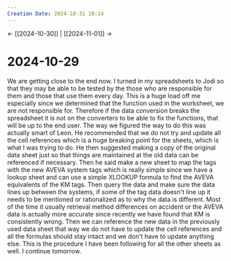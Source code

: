 ```yaml
---
Creation Date: 2024-10-31 10:14
---
```


<- [[2024-10-30]] | [[2024-11-01]]  ->

# 2024-10-29
We are getting close to the end now. I turned in my spreadsheets to Jodi so that
they may be able to be tested by the those who are responsible for them and
those that use them every day. This is a huge load off me especially since we
determined that the function used in the worksheet, we are not responsible for.
Therefore if the data conversion breaks the spreadsheet it is not on the
converters to be able to fix the functions, that will be up to the end user. The
way we figured the way to do this was actually smart of Leon. He recommended
that we do not try and update all the cell references which is a huge breaking
point for the sheets, which is what I was trying to do. He then suggested making
a copy of the original data sheet just so that things are maintained at the old
data can be referenced if necessary. Then he said make a new sheet to map the
tags with the new AVEVA system tags which is really simple since we have a
lookup sheet and can use a simple XLOOKUP formula to find the AVEVA equivalents
of the KM tags. Then query the data and make sure the data lines up between the
systems, if some of the tag data doesn't line up it needs to be mentioned or
rationalized as to why the data is different. Most of the time it usually
retrieval method differences on accident or the AVEVA data is actually more
accurate since recently we have found that KM is consistently wrong. Then we can
reference the new data in the previously used data sheet that way we do not have
to update the cell references and all the formulas should stay intact and we
don't have to update anything else. This is the procedure I have been following
for all the other sheets as well. I continue tomorrow.